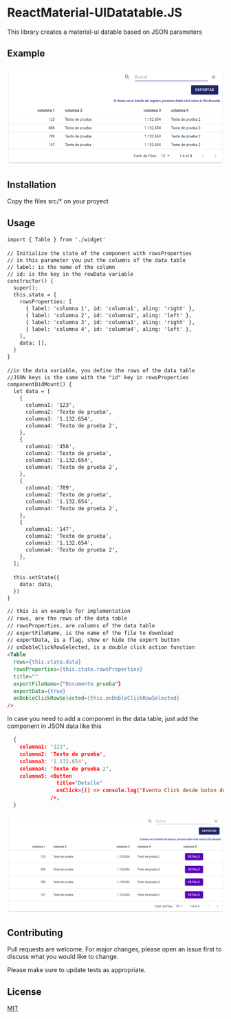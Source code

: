 # ReactMaterial-UIDatatable.JS

This library creates a material-ui datable based on JSON parameters

## Example

![alt text](https://github.com/juanbjs/ReactMaterial-UIDatatable.JS/blob/master/MaterialUIDatatbale.png)

## Installation

Copy the files src/* on your proyect

## Usage

```node
import { Table } from './widget'

// Initialize the state of the component with rowsProperties
// in this parameter you put the columns of the data table
// label: is the name of the column
// id: is the key in the rowData variable
constructor() {
  super();
  this.state = {
    rowsProperties: [
      { label: 'columna 1', id: 'columna1', aling: 'right' },
      { label: 'columna 2', id: 'columna2', aling: 'left' },
      { label: 'columna 3', id: 'columna3', aling: 'right' },
      { label: 'columna 4', id: 'columna4', aling: 'left' },
    ],
    data: [],
  }
}

//in the data variable, you define the rows of the data table
//JSON keys is the same with the "id" key in rowsProperties
componentDidMount() {
  let data = [
    {
      columna1: '123',
      columna2: 'Texto de prueba',
      columna3: '1.132.654',
      columna4: 'Texto de prueba 2',
    },
    {
      columna1: '456',
      columna2: 'Texto de prueba',
      columna3: '1.132.654',
      columna4: 'Texto de prueba 2',
    },
    {
      columna1: '789',
      columna2: 'Texto de prueba',
      columna3: '1.132.654',
      columna4: 'Texto de prueba 2',
    },
    {
      columna1: '147',
      columna2: 'Texto de prueba',
      columna3: '1.132.654',
      columna4: 'Texto de prueba 2',
    },
  ];

  this.setState({
    data: data,
  })
}
```

```html
// this is an example for implementation
// rows, are the rows of the data table
// rowsProperties, are columns of the data table
// exportFileName, is the name of the file to download
// exportData, is a flag, show or hide the export button
// onDobleClickRowSelected, is a double click action function
<Table
  rows={this.state.data}
  rowsProperties={this.state.rowsProperties}
  title=""
  exportFileName={"Documento prueba"}
  exportData={true}
  onDobleClickRowSelected={this.onDobleClickRowSelected}
/>
```

In case you need to add a component in the data table, just add the component in JSON data like this

```json
  {
    columna1: '123',
    columna2: 'Texto de prueba',
    columna3: '1.132.654',
    columna4: 'Texto de prueba 2',
    columna5: <Button
                title="Detalle"
                onClick={() => console.log("Evento Click desde boton dentro del data table")}
              />,
  }
```

![alt text](https://github.com/juanbjs/ReactMaterial-UIDatatable.JS/blob/master/MaterialUIDatatbale-AddComponent.png)

## Contributing

Pull requests are welcome. For major changes, please open an issue first to discuss what you would like to change.

Please make sure to update tests as appropriate.

## License

[MIT](https://choosealicense.com/licenses/mit/)
